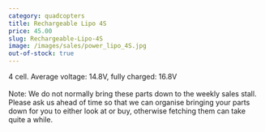 ```yaml
---
category: quadcopters
title: Rechargeable Lipo 4S
price: 45.00
slug: Rechargeable-Lipo-4S
image: /images/sales/power_lipo_4S.jpg
out-of-stock: true
---
```

4 cell. Average voltage: 14.8V, fully charged: 16.8V
<br><br>Note: We do not normally bring these parts down to the weekly sales stall. Please ask us ahead of time so that we can organise bringing your parts down for you to either look at or buy, otherwise fetching them can take quite a while.
